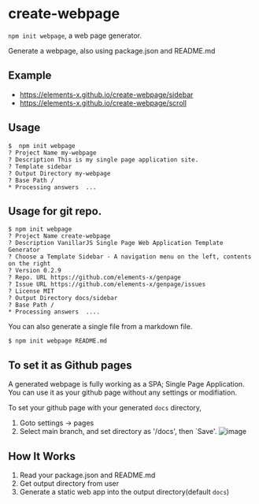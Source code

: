 # create-webpage
`npm init webpage`, a web page generator.

Generate a webpage, also using package.json and README.md

## Example
  * https://elements-x.github.io/create-webpage/sidebar
  * https://elements-x.github.io/create-webpage/scroll
  
## Usage
```
$  npm init webpage
? Project Name my-webpage
? Description This is my single page application site.
? Template sidebar
? Output Directory my-webpage
? Base Path /
* Processing answers  ...
```

## Usage for git repo.
```
$ npm init webpage
? Project Name create-webpage
? Description VanillarJS Single Page Web Application Template Generator
? Choose a Template Sidebar - A navigation menu on the left, contents on the right
? Version 0.2.9
? Repo. URL https://github.com/elements-x/genpage
? Issue URL https://github.com/elements-x/genpage/issues
? License MIT
? Output Directory docs/sidebar
? Base Path /
* Processing answers  .... 
```

You can also generate a single file from a markdown file.
```
$ npm init webpage README.md 
```

## To set it as Github pages
A generated webpage is fully working as a SPA; Single Page Application. 
You can use it as your github page without any settings or modifiation.

To set your github page with your generated `docs` directory,

1. Goto settings -> pages
2. Select main branch, and set directory as '/docs', then `Save'.
![image](https://user-images.githubusercontent.com/1437734/130330192-81adb6f3-4082-471c-ab69-80c8145592f2.png)


## How It Works
1. Read your package.json and README.md
2. Get output directory from user
3. Generate a static web app into the output directory(default `docs`)

